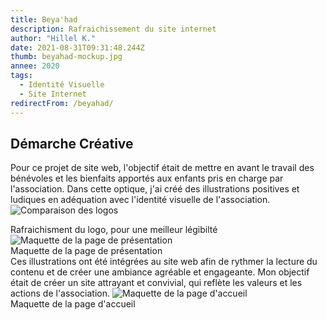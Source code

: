```yaml
---
title: Beya'had
description: Rafraichissement du site internet
author: "Hillel K."
date: 2021-08-31T09:31:48.244Z
thumb: beyahad-mockup.jpg
annee: 2020
tags:
  - Identité Visuelle
  - Site Internet
redirectFrom: /beyahad/
---
```


## Démarche Créative 

Pour ce projet de site web, l'objectif était de mettre en avant le travail des bénévoles et les bienfaits apportés aux enfants pris en charge par l'association. Dans cette optique, j'ai créé des illustrations positives et ludiques en adéquation avec l'identité visuelle de l'association.
<img class="rounded shadow" src="/projets/img/beyahad/comparaisonLogo.jpg" alt="Comparaison des logos"/>
 <figcaption>Rafraichisment du logo, pour une meilleur légibilté</figcaption> 

<img class="rounded shadow" src="/projets/img/beyahad/présentation.jpg" alt="Maquette de la page de présentation"/>
 <figcaption>Maquette de la page de présentation</figcaption> 
 Ces illustrations ont été intégrées au site web afin de rythmer la lecture du contenu et de créer une ambiance agréable et engageante. Mon objectif était de créer un site attrayant et convivial, qui reflète les valeurs et les actions de l'association.


<img class="rounded shadow" src="/projets/img/beyahad/accueil.jpg" alt="Maquette de la page d'accueil"/>
 <figcaption>Maquette de la page d'accueil</figcaption> 